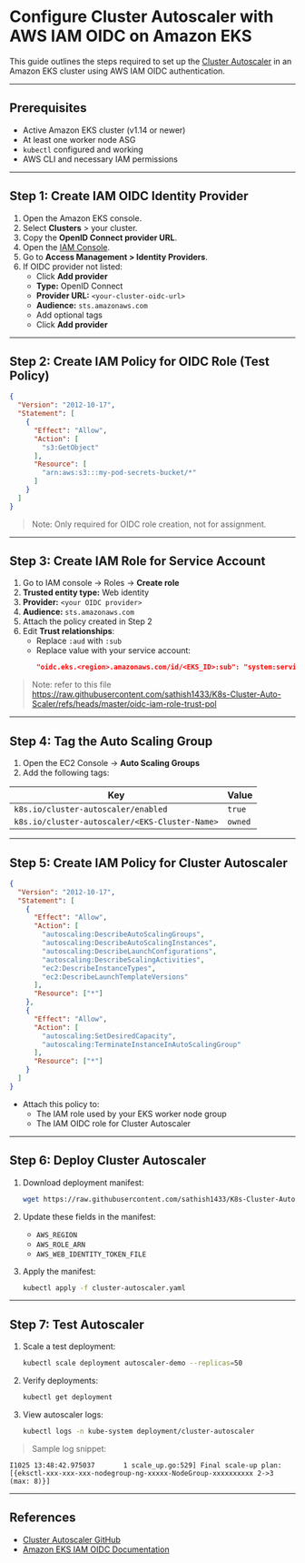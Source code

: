 # Configure Cluster Autoscaler with AWS IAM OIDC on Amazon EKS

This guide outlines the steps required to set up the [Cluster Autoscaler](https://github.com/kubernetes/autoscaler) in an Amazon EKS cluster using AWS IAM OIDC authentication.

---

## Prerequisites

- Active Amazon EKS cluster (v1.14 or newer)
- At least one worker node ASG
- `kubectl` configured and working
- AWS CLI and necessary IAM permissions

---

## Step 1: Create IAM OIDC Identity Provider

1. Open the Amazon EKS console.
2. Select **Clusters** > your cluster.
3. Copy the **OpenID Connect provider URL**.
4. Open the [IAM Console](https://console.aws.amazon.com/iam/).
5. Go to **Access Management > Identity Providers**.
6. If OIDC provider not listed:
   - Click **Add provider**
   - **Type:** OpenID Connect
   - **Provider URL:** `<your-cluster-oidc-url>`
   - **Audience:** `sts.amazonaws.com`
   - Add optional tags
   - Click **Add provider**

---

## Step 2: Create IAM Policy for OIDC Role (Test Policy)

```json
{
  "Version": "2012-10-17",
  "Statement": [
    {
      "Effect": "Allow",
      "Action": [
        "s3:GetObject"
      ],
      "Resource": [
        "arn:aws:s3:::my-pod-secrets-bucket/*"
      ]
    }
  ]
}
```

> Note: Only required for OIDC role creation, not for assignment.

---

## Step 3: Create IAM Role for Service Account

1. Go to IAM console → Roles → **Create role**
2. **Trusted entity type:** Web identity
3. **Provider:** `<your OIDC provider>`
4. **Audience:** `sts.amazonaws.com`
5. Attach the policy created in Step 2
6. Edit **Trust relationships**:
   - Replace `:aud` with `:sub`
   - Replace value with your service account:
     ```json
     "oidc.eks.<region>.amazonaws.com/id/<EKS_ID>:sub": "system:serviceaccount:kube-system:cluster-autoscaler"

     ```
> Note: refer to this file  https://raw.githubusercontent.com/sathish1433/K8s-Cluster-Auto-Scaler/refs/heads/master/oidc-iam-role-trust-pol
---

## Step 4: Tag the Auto Scaling Group

1. Open the EC2 Console → **Auto Scaling Groups**
2. Add the following tags:

| Key                                               | Value |
|----------------------------------------------------|--------|
| `k8s.io/cluster-autoscaler/enabled`                | `true` |
| `k8s.io/cluster-autoscaler/<EKS-Cluster-Name>`     | `owned` |

---

## Step 5: Create IAM Policy for Cluster Autoscaler

```json
{
  "Version": "2012-10-17",
  "Statement": [
    {
      "Effect": "Allow",
      "Action": [
        "autoscaling:DescribeAutoScalingGroups",
        "autoscaling:DescribeAutoScalingInstances",
        "autoscaling:DescribeLaunchConfigurations",
        "autoscaling:DescribeScalingActivities",
        "ec2:DescribeInstanceTypes",
        "ec2:DescribeLaunchTemplateVersions"
      ],
      "Resource": ["*"]
    },
    {
      "Effect": "Allow",
      "Action": [
        "autoscaling:SetDesiredCapacity",
        "autoscaling:TerminateInstanceInAutoScalingGroup"
      ],
      "Resource": ["*"]
    }
  ]
}
```

- Attach this policy to:
  - The IAM role used by your EKS worker node group
  - The IAM OIDC role for Cluster Autoscaler

---

## Step 6: Deploy Cluster Autoscaler

1. Download deployment manifest:
   ```sh
   wget https://raw.githubusercontent.com/sathish1433/K8s-Cluster-Auto-Scaler/refs/heads/master/cluster-autoscaler.yml
   ```

2. Update these fields in the manifest:
   - `AWS_REGION`
   - `AWS_ROLE_ARN`
   - `AWS_WEB_IDENTITY_TOKEN_FILE`

3. Apply the manifest:
   ```sh
   kubectl apply -f cluster-autoscaler.yaml
   ```

---

## Step 7: Test Autoscaler

1. Scale a test deployment:
   ```sh
   kubectl scale deployment autoscaler-demo --replicas=50
   ```

2. Verify deployments:
   ```sh
   kubectl get deployment
   ```

3. View autoscaler logs:
   ```sh
   kubectl logs -n kube-system deployment/cluster-autoscaler
   ```

> Sample log snippet:
```
I1025 13:48:42.975037       1 scale_up.go:529] Final scale-up plan: [{eksctl-xxx-xxx-xxx-nodegroup-ng-xxxxx-NodeGroup-xxxxxxxxxx 2->3 (max: 8)}]
```

---

## References

- [Cluster Autoscaler GitHub](https://github.com/kubernetes/autoscaler/tree/master/cluster-autoscaler)
- [Amazon EKS IAM OIDC Documentation](https://docs.aws.amazon.com/eks/latest/userguide/enable-iam-roles-for-service-accounts.html)
